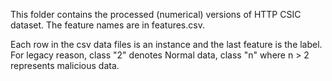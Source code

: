 This folder contains the processed (numerical) versions of HTTP CSIC dataset. The feature names are in features.csv.

Each row in the csv data files is an instance and the last feature is the label. For legacy reason, class "2" denotes Normal data, class "n" where n > 2 represents malicious data.
